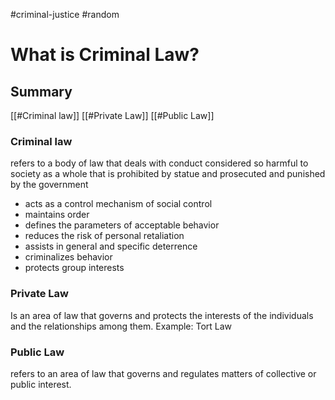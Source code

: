 #criminal-justice 
#random
# What is Criminal Law?
## Summary
[[#Criminal law]]
[[#Private Law]]
[[#Public Law]]

### Criminal law

refers to a body of law that deals with conduct considered so harmful to society as a whole that is prohibited by statue and prosecuted and punished by the government

* acts as a control mechanism of social control
* maintains order
* defines the parameters of acceptable behavior
* reduces the risk of personal retaliation
* assists in general and specific deterrence
* criminalizes behavior
* protects group interests 

### Private Law

Is an area of law that governs and protects the interests of the individuals and the relationships among them.
Example: Tort Law

### Public Law

refers to an area of law that governs and regulates matters of collective or public interest.

